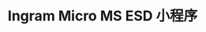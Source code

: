 ---
title: "Ingram Micro MS ESD 小程序"
description: "Microsoft ESD 与 Ingram Micro 的电子软件分发集成"
weight: 105
tags:
- applets
- microsoft
- ingram-micro
- esd
---